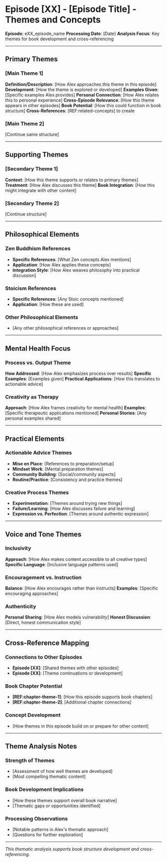 # Episode [XX] - [Episode Title] - Themes and Concepts

**Episode**: eXX_episode_name
**Processing Date**: [Date]
**Analysis Focus**: Key themes for book development and cross-referencing

---

## Primary Themes

### [Main Theme 1]
**Definition/Description**: [How Alex approaches this theme in this episode]
**Development**: [How the theme is explored or developed]
**Examples Given**: [Specific examples Alex provides]
**Personal Connection**: [How Alex relates this to personal experience]
**Cross-Episode Relevance**: [How this theme appears in other episodes]
**Book Potential**: [How this could function in book structure]
**Cross-References**: [REF:related-concepts] to create

### [Main Theme 2]
[Continue same structure]

---

## Supporting Themes

### [Secondary Theme 1]
**Context**: [How this theme supports or relates to primary themes]
**Treatment**: [How Alex discusses this theme]
**Book Integration**: [How this might integrate with other content]

### [Secondary Theme 2]
[Continue structure]

---

## Philosophical Elements

### Zen Buddhism References
- **Specific References**: [What Zen concepts Alex mentions]
- **Application**: [How Alex applies these concepts]
- **Integration Style**: [How Alex weaves philosophy into practical discussion]

### Stoicism References
- **Specific References**: [Any Stoic concepts mentioned]
- **Application**: [How these are used]

### Other Philosophical Elements
- [Any other philosophical references or approaches]

---

## Mental Health Focus

### Process vs. Output Theme
**How Addressed**: [How Alex emphasizes process over results]
**Specific Examples**: [Examples given]
**Practical Applications**: [How this translates to actionable advice]

### Creativity as Therapy
**Approach**: [How Alex frames creativity for mental health]
**Examples**: [Specific therapeutic applications mentioned]
**Personal Stories**: [Any personal examples shared]

---

## Practical Elements

### Actionable Advice Themes
- **Mise en Place**: [References to preparation/setup]
- **Mindset Work**: [Mental preparation themes]
- **Community Building**: [Social/community aspects]
- **Routine/Practice**: [Consistency and practice themes]

### Creative Process Themes
- **Experimentation**: [Themes around trying new things]
- **Failure/Learning**: [How Alex discusses failure and learning]
- **Expression vs. Perfection**: [Themes around authentic expression]

---

## Voice and Tone Themes

### Inclusivity
**Approach**: [How Alex makes content accessible to all creative types]
**Specific Language**: [Inclusive language patterns used]

### Encouragement vs. Instruction
**Balance**: [How Alex encourages rather than instructs]
**Examples**: [Specific encouraging approaches]

### Authenticity
**Personal Sharing**: [How Alex models vulnerability]
**Honest Discussion**: [Direct, honest communication style]

---

## Cross-Reference Mapping

### Connections to Other Episodes
- **Episode [XX]**: [Shared themes with other episodes]
- **Episode [XX]**: [Theme continuations or development]

### Book Chapter Potential
- **[REF:chapter-theme-1]**: [How this episode supports book chapters]
- **[REF:chapter-theme-2]**: [Additional chapter connections]

### Concept Development
- [How themes in this episode build on or prepare for other content]

---

## Theme Analysis Notes

### Strength of Themes
- [Assessment of how well themes are developed]
- [Most compelling thematic content]

### Book Development Implications
- [How these themes support overall book narrative]
- [Thematic gaps or opportunities identified]

### Processing Observations
- [Notable patterns in Alex's thematic approach]
- [Questions for further exploration]

---

*This thematic analysis supports book structure development and cross-referencing.*
